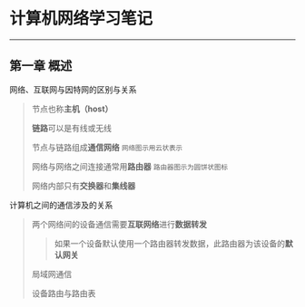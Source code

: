 # 计算机网络学习笔记

---

## 第一章 概述

网络、互联网与因特网的区别与关系

> 节点也称**主机（host）**
>
> **链路**可以是有线或无线
>
> 节点与链路组成**通信网络** `网络图示用云状表示`
>
> 网络与网络之间连接通常用**路由器** `路由器图示为圆饼状图标`
>
> 网络内部只有**交换器**和**集线器**

计算机之间的通信涉及的关系

> 两个网络间的设备通信需要**互联网络**进行**数据转发**
>
> > 如果一个设备默认使用一个路由器转发数据，此路由器为该设备的**默认网关**
>
> 局域网通信
>
> > 
>
> 设备路由与路由表